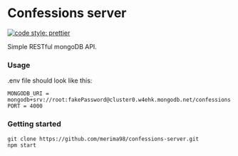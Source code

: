 # Confessions server

[![code style: prettier](https://img.shields.io/badge/code_style-prettier-ff69b4.svg?style=flat-square)](https://github.com/prettier/prettier)

Simple RESTful mongoDB API.

### Usage

.env file should look like this:

	MONGODB_URI = mongodb+srv://root:fakePassword@cluster0.w4ehk.mongodb.net/confessions
	PORT = 4000
	
### Getting started

	git clone https://github.com/merima98/confessions-server.git
	npm start